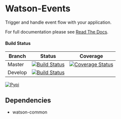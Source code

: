 # Watson-Events

Trigger and handle event flow with your application.

For full documentation please see [Read The Docs](https://readthedocs.org/projects/watson-events/).

#### Build Status

Branch | Status | Coverage
------------ | ------------- | -------------
Master | [![Build Status](https://api.travis-ci.org/bespohk/watson-events.png?branch=master)](https://travis-ci.org/bespohk/watson-events) | [![Coverage Status](https://coveralls.io/repos/bespohk/watson-events/badge.png)](https://coveralls.io/r/bespohk/watson-events)
Develop | [![Build Status](https://api.travis-ci.org/bespohk/watson-events.png?branch=eventselop)](https://travis-ci.org/bespohk/watson-events) |

[![Pypi](https://pypip.in/v/watson-events/badge.png)](https://crate.io/packages/watson-events/)

## Dependencies

* watson-common
